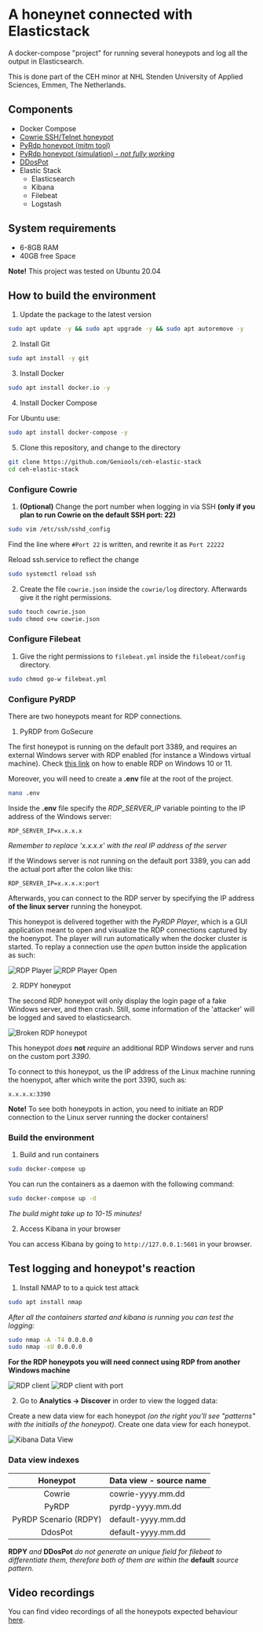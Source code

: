 # A honeynet connected with Elasticstack
A docker-compose "project" for running several honeypots and log all the output in Elasticsearch.
 
This is done part of the CEH minor at NHL Stenden University of Applied Sciences, Emmen, The Netherlands.

## Components
* Docker Compose
* [Cowrie SSH/Telnet honeypot](https://github.com/cowrie/cowrie)
* [PyRdp honeypot (mitm tool)](https://github.com/GoSecure/pyrdp)
* [PyRdp honeypot (simulation) - *not fully working*](https://github.com/citronneur/rdpy)
* [DDosPot](https://github.com/aelth/ddospot)
* Elastic Stack
  * Elasticsearch
  * Kibana
  * Filebeat
  * Logstash

## System requirements
* 6-8GB RAM
* 40GB free Space

**Note!** This project was tested on Ubuntu 20.04

## How to build the environment
1. Update the package to the latest version

```bash
sudo apt update -y && sudo apt upgrade -y && sudo apt autoremove -y
```

2. Install Git

```bash
sudo apt install -y git
```

3. Install Docker

```bash
sudo apt install docker.io -y
```

4. Install Docker Compose

For Ubuntu use:

```bash
sudo apt install docker-compose -y
```

5. Clone this repository, and change to the directory

```bash
git clone https://github.com/Geniools/ceh-elastic-stack
cd ceh-elastic-stack
```

### Configure Cowrie

1. **(Optional)** Change the port number when logging in via SSH **(only if you plan to run Cowrie on the default SSH port: 22)**

```bash
sudo vim /etc/ssh/sshd_config
```

Find the line where `#Port 22` is written, and rewrite it as `Port 22222`

Reload ssh.service to reflect the change

```bash
sudo systemctl reload ssh
```

2. Create the file `cowrie.json` inside the `cowrie/log` directory. Afterwards give it the right permissions.

```bash
sudo touch cowrie.json
sudo chmod o+w cowrie.json
```

### Configure Filebeat

1. Give the right permissions to `filebeat.yml` inside the `filebeat/config` directory.

```bash
sudo chmod go-w filebeat.yml
```

### Configure PyRDP

There are two honeypots meant for RDP connections.

1. PyRDP from GoSecure

The first honeypot is running on the default port 3389, and requires an external Windows server with RDP enabled (for instance a Windows virtual machine). Check [this link](https://support.microsoft.com/en-us/windows/how-to-use-remote-desktop-5fe128d5-8fb1-7a23-3b8a-41e636865e8c#ID0EDD=Windows_10) on how to enable RDP on Windows 10 or 11.

Moreover, you will need to create a **.env** file at the root of the project. 

```bash
nano .env
```

Inside the **.env** file specify the *RDP_SERVER_IP* variable pointing to the IP address of the Windows server:

```dotenv
RDP_SERVER_IP=x.x.x.x
```

*Remember to replace 'x.x.x.x' with the real IP address of the server*

If the Windows server is not running on the default port 3389, you can add the actual port after the colon like this:

```dotenv
RDP_SERVER_IP=x.x.x.x:port
```

Afterwards, you can connect to the RDP server by specifying the IP address **of the linux server** running the honeypot.


This honeypot is delivered together with the *PyRDP Player*, which is a GUI application meant to open and visualize the RDP connections captured by the hoenypot.
The player will run automatically when the docker cluster is started. To replay a connection use the *open* button inside the application as such:

![RDP Player](./assets/rdp_player.png)
![RDP Player Open](./assets/rdp_player_open.png)
 
2. RDPY honeypot

The second RDP honeypot will only display the login page of a fake Windows server, and then crash. Still, some information of the 'attacker' will be logged and saved to elasticsearch.

![Broken RDP honeypot](./assets/broken_rdp_honeypot.png)

This honeypot *does* **not** *require* an additional RDP Windows server and runs on the custom port *3390*.

To connect to this honeypot, us the IP address of the Linux machine running the hoenypot, after which write the port 3390, such as:

```
x.x.x.x:3390
```

**Note!** To see both honeypots in action, you need to initiate an RDP connection to the Linux server running the docker containers!

### Build the environment

1. Build and run containers

```bash
sudo docker-compose up
```

You can run the containers as a daemon with the following command:

```bash
sudo docker-compose up -d
```

*The build might take up to 10-15 minutes!*

2. Access Kibana in your browser

You can access Kibana by going to `http://127.0.0.1:5601` in your browser. 


## Test logging and honeypot's reaction

1. Install NMAP to to a quick test attack

```bash
sudo apt install nmap
```

*After all the containers started and kibana is running you can test the logging:*

```bash
sudo nmap -A -T4 0.0.0.0
sudo nmap -sU 0.0.0.0
```

**For the RDP honeypots you will need connect using RDP from another Windows machine**

![RDP client](./assets/rdp_client_windows.png)
![RDP client with port](./assets/rdp_client_windows_port.png)

2. Go to **Analytics -> Discover** in order to view the logged data:

Create a new data view for each honeypot *(on the right you'll see "patterns" with the initialls of the honeypot)*. Create one data view for each honeypot.

![Kibana Data View](./assets/kibana_data_view.png)

### Data view indexes

| Honeypot  | Data view - source name  |
|:-:|---|
| Cowrie   | cowrie-yyyy.mm.dd  |
| PyRDP  | pyrdp-yyyy.mm.dd  |
| PyRDP Scenario (RDPY)  | default-yyyy.mm.dd  |
| DdosPot  | default-yyyy.mm.dd  |


**RDPY** *and* **DDosPot** *do not generate an unique field for filebeat to differentiate them, therefore both of them are within the* **default** *source pattern.*


## Video recordings

You can find video recordings of all the honeypots expected behaviour [here](./videos).
